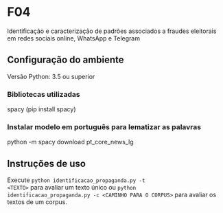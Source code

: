 # F04
Identificação e caracterização de padrões associados a fraudes eleitorais em redes sociais online, WhatsApp e Telegram

## Configuração do ambiente
Versão Python: 3.5 ou superior

### Bibliotecas utilizadas
spacy (pip install spacy)

### Instalar modelo em português para lematizar as palavras
python -m spacy download pt_core_news_lg

## Instruções de uso

Execute <code>python identificacao_propaganda.py -t \<TEXTO\></code> para avaliar um texto único ou  <code>python identificacao_propaganda.py -c \<CAMINHO PARA O CORPUS\></code> para avaliar os textos de um corpus.





